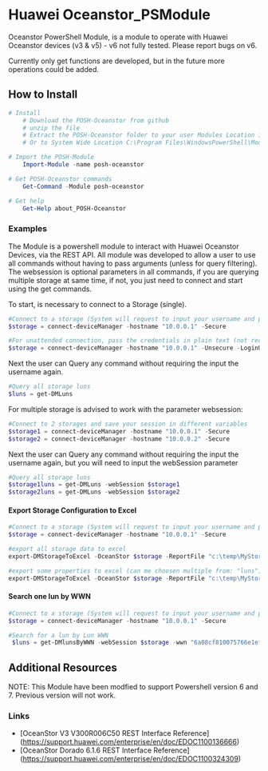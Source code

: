 # Huawei Oceanstor_PSModule
Oceanstor PowerShell Module, is a module to operate with Huawei Oceanstor devices (v3 & v5) - v6 not fully tested. Please report bugs on v6.

Currently only get functions are developed, but in the future more operations could be added.

## How to Install

```powershell
# Install
    # Download the POSH-Oceanstor from github
    # unzip the file
    # Extract the POSH-Oceanstor folder to your user Modules Location in $HOME\Documents\PowerShell\Modules
    # Or to System Wide Location C:\Program Files\WindowsPowerShell\Modules

# Import the POSH-Module
    Import-Module -name posh-oceanstor

# Get POSH-Oceanstor commands
    Get-Command -Module posh-oceanstor

# Get help
    Get-Help about_POSH-Oceanstor
```

### Examples

The Module is a powershell module to interact with Huawei Oceanstor Devices, via the REST API. All module was developed to allow a user to use all commands without having to pass arguments (unless for query filtering). The websession is optional parameters in all commands, if you are querying multiple storage at same time, if not, you just need to connect and start using the get commands.

To start, is necessary to connect to a Storage (single).
```powershell
#Connect to a storage (System will request to input your username and password)
$storage = connect-deviceManager -hostname "10.0.0.1" -Secure

#For unattended connection, pass the credentials in plain text (not recommended)
$storage = connect-deviceManager -hostname "10.0.0.1" -Unsecure -LoginUser "username" -LoginPwd "password"
```
Next the user can Query any command without requiring the input the username again.
```powershell
#Query all storage luns
$luns = get-DMLuns
```

For multiple storage is advised to work with the parameter websession:
```powershell
#Connect to 2 storages and save your session in different variables
$storage1 = connect-deviceManager -hostname "10.0.0.1" -Secure
$storage2 = connect-deviceManager -hostname "10.0.0.2" -Secure
```
Next the user can Query any command without requiring the input the username again, but you will need to input the webSession parameter
```powershell
#Query all storage luns
$storage1luns = get-DMLuns -webSession $storage1
$storage2luns = get-DMLuns -webSession $storage2
```

#### Export Storage Configuration to Excel
```powershell
#Connect to a storage (System will request to input your username and password)
$storage = connect-deviceManager -hostname "10.0.0.1" -Secure

#export all storage data to excel
export-DMStorageToExcel -OceanStor $storage -ReportFile "c:\temp\MyStorage.xlsx" -IncludeObject full

#export some properties to excel (can me choosen multiple from: "luns","system","hostgroups","lungroups","disks","hosts","vstores","storagepools",)
export-DMStorageToExcel -OceanStor $storage -ReportFile "c:\temp\MyStorage.xlsx" -IncludeObject luns, lungroups
```

#### Search one lun by WWN
```powershell
#Connect to a storage (System will request to input your username and password)
$storage = connect-deviceManager -hostname "10.0.0.1" -Secure

#Search for a lun by Lun WWN
 $luns = get-DMlunsByWWN -webSession $storage -wwn "6a08cf810075766e1efc050700000005"
```

## Additional Resources

NOTE: This Module have been modfied to support Powershell version 6 and 7. Previous version will not work.

### Links

- [OceanStor V3 V300R006C50 REST Interface Reference] (https://support.huawei.com/enterprise/en/doc/EDOC1100136666)
- [OceanStor Dorado 6.1.6 REST Interface Reference] (https://support.huawei.com/enterprise/en/doc/EDOC1100324309)
